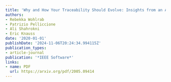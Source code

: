 ```yaml
---
title: 'Why and How Your Traceability Should Evolve: Insights from an Automotive Supplier'
authors:
- Rebekka Wohlrab
- Patrizio Pelliccione
- Ali Shahrokni
- Eric Knauss
date: '2020-01-01'
publishDate: '2024-11-06T20:24:34.994115Z'
publication_types:
- article-journal
publication: '*IEEE Software*'
links:
- name: PDF
  url: https://arxiv.org/pdf/2005.09414
---
```

